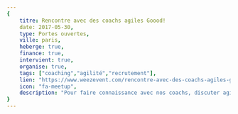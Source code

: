 ```yaml
---
{
	titre: Rencontre avec des coachs agiles Goood!
	date: 2017-05-30,
	type: Portes ouvertes,
	ville: paris,
	heberge: true,
	finance: true,
	intervient: true,
	organise: true,
	tags: ["coaching","agilité","recrutement"],
	lien: "https://www.weezevent.com/rencontre-avec-des-coachs-agiles-goood",
	icon: "fa-meetup",
	description: "Pour faire connaissance avec nos coachs, discuter agilité et / ou en savoir plus sur Goood!""
}
---
```

